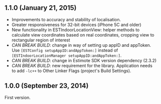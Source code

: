 ## 1.1.0 (January 21, 2015)

 - Improvements to accuracy and stability of localisation.
 - Greater responsiveness for 32-bit devices (iPhone 5C and older)
 - New functionality in ESTIndoorLocationView: helper methods to calculate view coordinates based on real coordinates, cropping view to rectangular region of interest
 - _CAN BREAK BUILD_: change in way of setting up appID and appToken. Use `[ESTConfig setupAppID:andAppToken:]` instead of `[ESTIndoorLocationManager setupAppID:andAppToken:]`. 
 - _CAN BREAK BUILD_: change in Estimote SDK version dependency (2.3.2)
 - _CAN BREAK BUILD_: new requirement for the library. Application needs to add `-lc++` to Other Linker Flags (project's Build Settings).

## 1.0.0 (September 23, 2014)

First version.
